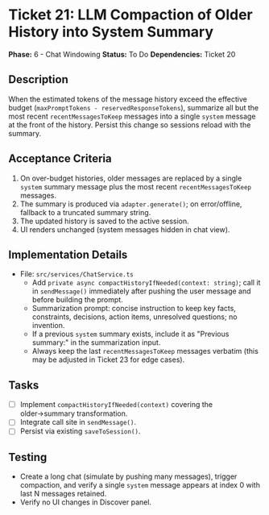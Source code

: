 # Ticket 21: LLM Compaction of Older History into System Summary

**Phase:** 6 - Chat Windowing
**Status:** To Do
**Dependencies:** Ticket 20

## Description
When the estimated tokens of the message history exceed the effective budget (`maxPromptTokens - reservedResponseTokens`), summarize all but the most recent `recentMessagesToKeep` messages into a single `system` message at the front of the history. Persist this change so sessions reload with the summary.

## Acceptance Criteria
1. On over-budget histories, older messages are replaced by a single `system` summary message plus the most recent `recentMessagesToKeep` messages.
2. The summary is produced via `adapter.generate()`; on error/offline, fallback to a truncated summary string.
3. The updated history is saved to the active session.
4. UI renders unchanged (system messages hidden in chat view).

## Implementation Details
- File: `src/services/ChatService.ts`
  - Add `private async compactHistoryIfNeeded(context: string)`; call it in `sendMessage()` immediately after pushing the user message and before building the prompt.
  - Summarization prompt: concise instruction to keep key facts, constraints, decisions, action items, unresolved questions; no invention.
  - If a previous `system` summary exists, include it as "Previous summary:" in the summarization input.
  - Always keep the last `recentMessagesToKeep` messages verbatim (this may be adjusted in Ticket 23 for edge cases).

## Tasks
- [ ] Implement `compactHistoryIfNeeded(context)` covering the older→summary transformation.
- [ ] Integrate call site in `sendMessage()`.
- [ ] Persist via existing `saveToSession()`.

## Testing
- Create a long chat (simulate by pushing many messages), trigger compaction, and verify a single `system` message appears at index 0 with last N messages retained.
- Verify no UI changes in Discover panel.

